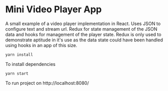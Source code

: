 # Mini Video Player App

A small example of a video player implementation in React. Uses JSON to configure text and stream url. Redux for state management of the JSON data and hooks for management of the player state. Redux is only used to demonstrate aptitude in it's use as the data state could have been handled using hooks in an app of this size.

```yarn install```

To install dependencies

```yarn start```

To run project on http://localhost:8080/